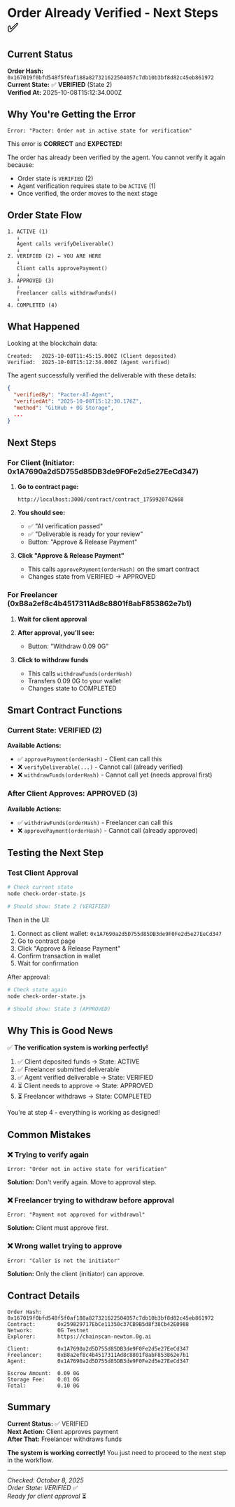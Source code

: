 # Order Already Verified - Next Steps ✅

## Current Status

**Order Hash:** `0x167019f0bfd548f5f0af188a827321622504057c7db10b3bf8d82c45eb861972`  
**Current State:** ✅ **VERIFIED** (State 2)  
**Verified At:** 2025-10-08T15:12:34.000Z

## Why You're Getting the Error

```
Error: "Pacter: Order not in active state for verification"
```

This error is **CORRECT** and **EXPECTED**!

The order has already been verified by the agent. You cannot verify it again because:
- Order state is `VERIFIED` (2)
- Agent verification requires state to be `ACTIVE` (1)
- Once verified, the order moves to the next stage

## Order State Flow

```
1. ACTIVE (1)
   ↓
   Agent calls verifyDeliverable()
   ↓
2. VERIFIED (2) ← YOU ARE HERE
   ↓
   Client calls approvePayment()
   ↓
3. APPROVED (3)
   ↓
   Freelancer calls withdrawFunds()
   ↓
4. COMPLETED (4)
```

## What Happened

Looking at the blockchain data:
```
Created:   2025-10-08T11:45:15.000Z (Client deposited)
Verified:  2025-10-08T15:12:34.000Z (Agent verified)
```

The agent successfully verified the deliverable with these details:
```json
{
  "verifiedBy": "Pacter-AI-Agent",
  "verifiedAt": "2025-10-08T15:12:30.176Z",
  "method": "GitHub + 0G Storage",
  ...
}
```

## Next Steps

### For Client (Initiator: 0x1A7690a2d5D755d85DB3de9F0Fe2d5e27EeCd347)

1. **Go to contract page:**
   ```
   http://localhost:3000/contract/contract_1759920742668
   ```

2. **You should see:**
   - ✅ "AI verification passed"
   - ✅ "Deliverable is ready for your review"
   - Button: "Approve & Release Payment"

3. **Click "Approve & Release Payment"**
   - This calls `approvePayment(orderHash)` on the smart contract
   - Changes state from VERIFIED → APPROVED

### For Freelancer (0xB8a2ef8c4b4517311Ad8c8801f8abF853862e7b1)

1. **Wait for client approval**

2. **After approval, you'll see:**
   - Button: "Withdraw 0.09 0G"

3. **Click to withdraw funds**
   - This calls `withdrawFunds(orderHash)`
   - Transfers 0.09 0G to your wallet
   - Changes state to COMPLETED

## Smart Contract Functions

### Current State: VERIFIED (2)

**Available Actions:**
- ✅ `approvePayment(orderHash)` - Client can call this
- ❌ `verifyDeliverable(...)` - Cannot call (already verified)
- ❌ `withdrawFunds(orderHash)` - Cannot call yet (needs approval first)

### After Client Approves: APPROVED (3)

**Available Actions:**
- ✅ `withdrawFunds(orderHash)` - Freelancer can call this
- ❌ `approvePayment(orderHash)` - Cannot call (already approved)

## Testing the Next Step

### Test Client Approval

```bash
# Check current state
node check-order-state.js

# Should show: State 2 (VERIFIED)
```

Then in the UI:
1. Connect as client wallet: `0x1A7690a2d5D755d85DB3de9F0Fe2d5e27EeCd347`
2. Go to contract page
3. Click "Approve & Release Payment"
4. Confirm transaction in wallet
5. Wait for confirmation

After approval:
```bash
# Check state again
node check-order-state.js

# Should show: State 3 (APPROVED)
```

## Why This is Good News

✅ **The verification system is working perfectly!**

1. ✅ Client deposited funds → State: ACTIVE
2. ✅ Freelancer submitted deliverable
3. ✅ Agent verified deliverable → State: VERIFIED
4. ⏳ Client needs to approve → State: APPROVED
5. ⏳ Freelancer withdraws → State: COMPLETED

You're at step 4 - everything is working as designed!

## Common Mistakes

### ❌ Trying to verify again
```
Error: "Order not in active state for verification"
```
**Solution:** Don't verify again. Move to approval step.

### ❌ Freelancer trying to withdraw before approval
```
Error: "Payment not approved for withdrawal"
```
**Solution:** Client must approve first.

### ❌ Wrong wallet trying to approve
```
Error: "Caller is not the initiator"
```
**Solution:** Only the client (initiator) can approve.

## Contract Details

```
Order Hash:     0x167019f0bfd548f5f0af188a827321622504057c7db10b3bf8d82c45eb861972
Contract:       0x259829717EbCe11350c37CB9B5d8f38Cb42E0988
Network:        0G Testnet
Explorer:       https://chainscan-newton.0g.ai

Client:         0x1A7690a2d5D755d85DB3de9F0Fe2d5e27EeCd347
Freelancer:     0xB8a2ef8c4b4517311Ad8c8801f8abF853862e7b1
Agent:          0x1A7690a2d5D755d85DB3de9F0Fe2d5e27EeCd347

Escrow Amount:  0.09 0G
Storage Fee:    0.01 0G
Total:          0.10 0G
```

## Summary

**Current Status:** ✅ VERIFIED  
**Next Action:** Client approves payment  
**After That:** Freelancer withdraws funds  

**The system is working correctly!** You just need to proceed to the next step in the workflow.

---

*Checked: October 8, 2025*  
*Order State: VERIFIED* ✅  
*Ready for client approval* ⏳
